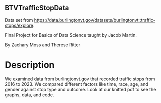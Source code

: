 ## BTVTrafficStopData


Data set from https://data.burlingtonvt.gov/datasets/burlingtonvt::traffic-stops/explore.

Final Project for Basics of Data Science taught by Jacob Martin. 

By Zachary Moss and Therese Ritter

# Description
We examined data from burlingtonvt.gov that recorded traffic stops from 2016 to 2023. We compared different factors like time, race, age, and gender against stop type and outcome. Look at our knitted pdf to see the graphs, data, and code.
